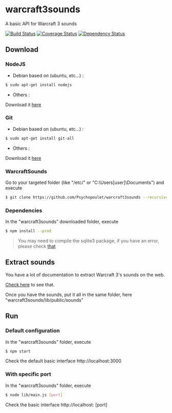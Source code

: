 # warcraft3sounds
A basic API for Warcraft 3 sounds

[![Build Status](https://api.travis-ci.org/Psychopoulet/warcraft3sounds.svg?branch=develop)](https://travis-ci.org/Psychopoulet/warcraft3sounds)
[![Coverage Status](https://coveralls.io/repos/github/Psychopoulet/warcraft3sounds/badge.svg?branch=develop)](https://coveralls.io/github/Psychopoulet/warcraft3sounds)
[![Dependency Status](https://img.shields.io/david/Psychopoulet/warcraft3sounds/develop.svg)](https://github.com/Psychopoulet/warcraft3sounds)

## Download

### NodeJS

- Debian based on (ubuntu, etc...) :

```bash
$ sudo apt-get install nodejs
```

- Others :

Download it [here](https://nodejs.org/en/)

### Git

- Debian based on (ubuntu, etc...) :

```bash
$ sudo apt-get install git-all
```

- Others :

Download it [here](https://git-scm.com/downloads)

### WarcraftSounds

Go to your targeted folder (like "/etc/" or "C:\Users\[user]\Documents") and execute

```bash
$ git clone https://github.com/Psychopoulet/warcraft3sounds --recursive
```

### Dependencies

In the "warcraft3sounds" downloaded folder, execute

```bash
$ npm install --prod
```

> You may need to compile the sqlite3 package, if you have an error, please check [that](https://www.npmjs.com/package/node-gyp)

## Extract sounds

You have a lot of documentation to extract Warcraft 3's sounds on the web.

[Check here](https://www.google.fr/search?q=extract+warcraft3+sounds) to see that.

Once you have the sounds, put it all in the same folder, here "warcraft3sounds/lib/public/sounds"

## Run

### Default configuration

In the "warcraft3sounds" folder, execute

```bash
$ npm start
```

Check the default basic interface http://localhost:3000

### With specific port

In the "warcraft3sounds" folder, execute

```bash
$ node lib/main.js [port]
```

Check the basic interface http://localhost: [port]
